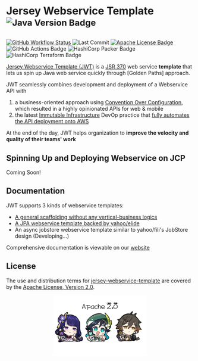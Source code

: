 Jersey Webservice Template <sup>![Java Version Badge][Java Version Badge]</sup>
===============================================================================

[![GitHub Workflow Status][GitHub Workflow Status]](https://github.com/QubitPi/jersey-webservice-template/actions/workflows/ci-cd.yml)
![Last Commit](https://img.shields.io/github/last-commit/QubitPi/jersey-webservice-template/master?logo=github&style=for-the-badge)
[![Apache License Badge]](https://www.apache.org/licenses/LICENSE-2.0)
![GitHub Actions Badge][GitHub Actions Badge]
![HashiCorp Packer Badge][HashiCorp Packer Badge]
![HashiCorp Terraform Badge][HashiCorp Terraform Badge]

[Jersey Webservice Template (JWT)][jersey-webservice-template] is a [JSR 370] web service **template** that lets us
spin up Java web service quickly through [Golden Paths] approach.

JWT seamlessly combines development and deployment of a Webservice API with

1. a business-oriented approach using [Convention Over Configuration](https://en.wikipedia.org/wiki/Convention_over_configuration), which resulted in a highly opinionated APIs for web & mobile
2. the latest
   [Immutable Infrastructure](https://www.hashicorp.com/resources/what-is-mutable-vs-immutable-infrastructure)
   DevOp practice that
   [fully automates the API deployment onto
   AWS](https://qubitpi.github.io/hashicorp-aws/)

At the end of the day, JWT helps organization to **improve the velocity and quality of their teams' work**

Spinning Up and Deploying Webservice on JCP
-------------------------------------------

Coming Soon!

Documentation
-------------

JWT supports 3 kinds of webservice templates:

- [A general scaffolding without any vertical-business logics](https://qubitpi.github.io/jersey-webservice-template/docs/intro)
- [A JPA webservice template backed by yahoo/elide](https://qubitpi.github.io/jersey-webservice-template/docs/crud/)
- An async jobstore webservice template similar to yahoo/fili's JobStore design (Developing...)

Comprehensive documentation is viewable on our [website][Documentation]

License
-------

The use and distribution terms for [jersey-webservice-template] are covered by the
[Apache License, Version 2.0][Apache License, Version 2.0].

<div align="center">
    <a href="https://opensource.org/licenses">
        <img align="center" width="50%" alt="License Illustration" src="https://github.com/QubitPi/QubitPi/blob/master/img/apache-2.png?raw=true">
    </a>
</div>

[Apache License Badge]: https://img.shields.io/badge/Apache%202.0-F25910.svg?style=for-the-badge&logo=Apache&logoColor=white
[Apache License, Version 2.0]: http://www.apache.org/licenses/LICENSE-2.0.html

[Documentation]: https://qubitpi.github.io/jersey-webservice-template/

[How to set up GitHub Action Secrets]: https://docs.github.com/en/actions/security-guides/encrypted-secrets

[GitHub Actions Badge]: https://img.shields.io/badge/GitHub%20Actions-2088FF?style=for-the-badge&logo=githubactions&logoColor=white
[GitHub Workflow Status]: https://img.shields.io/github/actions/workflow/status/QubitPi/jersey-webservice-template/ci-cd.yml?branch=master&logo=github&style=for-the-badge

[HashiCorp Packer Badge]: https://img.shields.io/badge/Packer-02A8EF?style=for-the-badge&logo=Packer&logoColor=white
[HashiCorp Terraform Badge]: https://img.shields.io/badge/Terraform-7B42BC?style=for-the-badge&logo=terraform&logoColor=white

[Java Version Badge]: https://img.shields.io/badge/Java-17-brightgreen?style=for-the-badge&logo=OpenJDK&logoColor=white
[Javadoc]: https://qubitpi.github.io/jersey-webservice-template/apidocs/
[jersey-webservice-template]: https://qubitpi.github.io/jersey-webservice-template/
[JSR 370]: https://jcp.org/en/jsr/detail?id=370

[The Technology Acceptance Model (TAM)]: https://open.ncl.ac.uk/theories/1/technology-acceptance-model/
